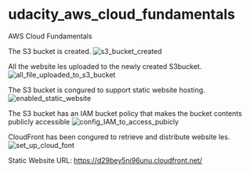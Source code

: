 # udacity_aws_cloud_fundamentals
AWS Cloud Fundamentals

The S3 bucket is created.
![s3_bucket_created](https://github.com/huyhung98/udacity_aws_cloud_fundamentals/assets/26757713/d48635bc-e46b-42d7-93e9-4ec67a794507)

All the website les uploaded to the newly created S3bucket.
![all_file_uploaded_to_s3_bucket](https://github.com/huyhung98/udacity_aws_cloud_fundamentals/assets/26757713/1abb4ad1-1721-4eb1-b6c0-663953cad717)

The S3 bucket is congured to support static website hosting.
![enabled_static_website](https://github.com/huyhung98/udacity_aws_cloud_fundamentals/assets/26757713/3d012011-4956-4edc-b608-a2009176fd44)

The S3 bucket has an IAM bucket policy that makes the bucket contents publicly accessible
![config_IAM_to_access_pubicly](https://github.com/huyhung98/udacity_aws_cloud_fundamentals/assets/26757713/d7f6c06e-af19-4608-bf6f-977cd2b33fcd)

CloudFront has been congured to retrieve and distribute website les.
![set_up_cloud_font](https://github.com/huyhung98/udacity_aws_cloud_fundamentals/assets/26757713/d560dba8-3701-405d-9535-eb0b444a43f6)

Static Website URL: https://d29bey5ni96unu.cloudfront.net/

